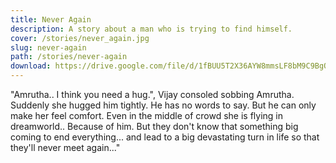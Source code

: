 ```yaml
---
title: Never Again
description: A story about a man who is trying to find himself.
cover: /stories/never_again.jpg
slug: never-again
path: /stories/never-again
download: https://drive.google.com/file/d/1fBUU5T2X36AYW8mmsLF8bM9C9BgOFu3O/view?usp=drive_link
---
```


"Amrutha.. I think you need a hug.", Vijay consoled sobbing Amrutha. Suddenly she hugged him tightly. He has no words to say. But he can only make her feel comfort. Even in the middle of crowd she is flying in dreamworld.. Because of him. But they don't know that something big coming to end everything... and lead to a big devastating turn in life so that they'll never meet again..."                     
